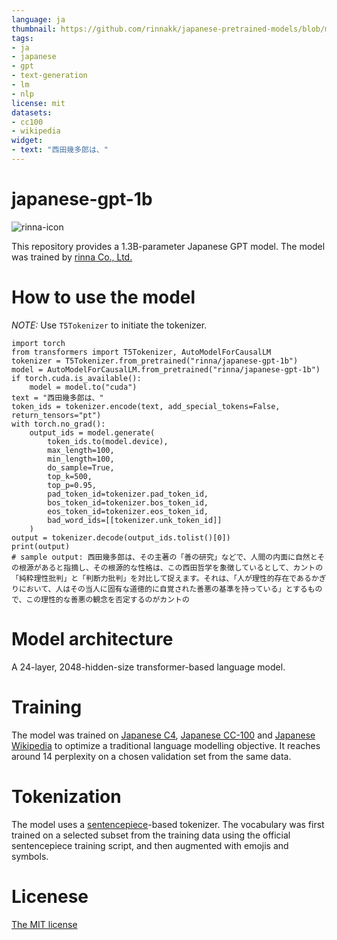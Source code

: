 ```yaml
---
language: ja
thumbnail: https://github.com/rinnakk/japanese-pretrained-models/blob/master/rinna.png
tags:
- ja
- japanese
- gpt
- text-generation
- lm
- nlp
license: mit
datasets:
- cc100
- wikipedia
widget:
- text: "西田幾多郎は、"
---
```


# japanese-gpt-1b

![rinna-icon](./rinna.png)

This repository provides a 1.3B-parameter Japanese GPT model. The model was trained by [rinna Co., Ltd.](https://corp.rinna.co.jp/)

# How to use the model

*NOTE:* Use `T5Tokenizer` to initiate the tokenizer.

~~~~
import torch
from transformers import T5Tokenizer, AutoModelForCausalLM
tokenizer = T5Tokenizer.from_pretrained("rinna/japanese-gpt-1b")
model = AutoModelForCausalLM.from_pretrained("rinna/japanese-gpt-1b")
if torch.cuda.is_available():
    model = model.to("cuda")
text = "西田幾多郎は、"
token_ids = tokenizer.encode(text, add_special_tokens=False, return_tensors="pt")
with torch.no_grad():
    output_ids = model.generate(
        token_ids.to(model.device),
        max_length=100,
        min_length=100,
        do_sample=True,
        top_k=500,
        top_p=0.95,
        pad_token_id=tokenizer.pad_token_id,
        bos_token_id=tokenizer.bos_token_id,
        eos_token_id=tokenizer.eos_token_id,
        bad_word_ids=[[tokenizer.unk_token_id]]
    )
output = tokenizer.decode(output_ids.tolist()[0])
print(output)  
# sample output: 西田幾多郎は、その主著の「善の研究」などで、人間の内面に自然とその根源があると指摘し、その根源的な性格は、この西田哲学を象徴しているとして、カントの「純粋理性批判」と「判断力批判」を対比して捉えます。それは、「人が理性的存在であるかぎりにおいて、人はその当人に固有な道徳的に自覚された善悪の基準を持っている」とするもので、この理性的な善悪の観念を否定するのがカントの
~~~~

# Model architecture
A 24-layer, 2048-hidden-size transformer-based language model.

# Training
The model was trained on [Japanese C4](https://huggingface.co/datasets/allenai/c4), [Japanese CC-100](http://data.statmt.org/cc-100/ja.txt.xz) and [Japanese Wikipedia](https://dumps.wikimedia.org/other/cirrussearch) to optimize a traditional language modelling objective. It reaches around 14 perplexity on a chosen validation set from the same data.
# Tokenization
The model uses a [sentencepiece](https://github.com/google/sentencepiece)-based tokenizer. The vocabulary was first trained on a selected subset from the training data using the official sentencepiece training script, and then augmented with emojis and symbols.
# Licenese
[The MIT license](https://opensource.org/licenses/MIT)